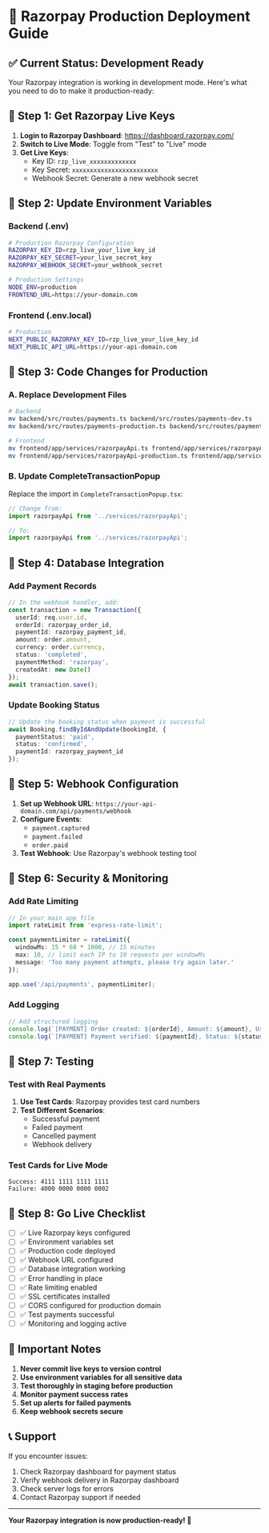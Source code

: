 # 🚀 Razorpay Production Deployment Guide

## ✅ **Current Status: Development Ready**
Your Razorpay integration is working in development mode. Here's what you need to do to make it production-ready:

## 🔧 **Step 1: Get Razorpay Live Keys**

1. **Login to Razorpay Dashboard**: https://dashboard.razorpay.com/
2. **Switch to Live Mode**: Toggle from "Test" to "Live" mode
3. **Get Live Keys**:
   - Key ID: `rzp_live_xxxxxxxxxxxxx`
   - Key Secret: `xxxxxxxxxxxxxxxxxxxxxxxx`
   - Webhook Secret: Generate a new webhook secret

## 🔧 **Step 2: Update Environment Variables**

### Backend (.env)
```bash
# Production Razorpay Configuration
RAZORPAY_KEY_ID=rzp_live_your_live_key_id
RAZORPAY_KEY_SECRET=your_live_secret_key
RAZORPAY_WEBHOOK_SECRET=your_webhook_secret

# Production Settings
NODE_ENV=production
FRONTEND_URL=https://your-domain.com
```

### Frontend (.env.local)
```bash
# Production
NEXT_PUBLIC_RAZORPAY_KEY_ID=rzp_live_your_live_key_id
NEXT_PUBLIC_API_URL=https://your-api-domain.com
```

## 🔧 **Step 3: Code Changes for Production**

### A. Replace Development Files
```bash
# Backend
mv backend/src/routes/payments.ts backend/src/routes/payments-dev.ts
mv backend/src/routes/payments-production.ts backend/src/routes/payments.ts

# Frontend
mv frontend/app/services/razorpayApi.ts frontend/app/services/razorpayApi-dev.ts
mv frontend/app/services/razorpayApi-production.ts frontend/app/services/razorpayApi.ts
```

### B. Update CompleteTransactionPopup
Replace the import in `CompleteTransactionPopup.tsx`:
```typescript
// Change from:
import razorpayApi from '../services/razorpayApi';

// To:
import razorpayApi from '../services/razorpayApi';
```

## 🔧 **Step 4: Database Integration**

### Add Payment Records
```typescript
// In the webhook handler, add:
const transaction = new Transaction({
  userId: req.user.id,
  orderId: razorpay_order_id,
  paymentId: razorpay_payment_id,
  amount: order.amount,
  currency: order.currency,
  status: 'completed',
  paymentMethod: 'razorpay',
  createdAt: new Date()
});
await transaction.save();
```

### Update Booking Status
```typescript
// Update the booking status when payment is successful
await Booking.findByIdAndUpdate(bookingId, {
  paymentStatus: 'paid',
  status: 'confirmed',
  paymentId: razorpay_payment_id
});
```

## 🔧 **Step 5: Webhook Configuration**

1. **Set up Webhook URL**: `https://your-api-domain.com/api/payments/webhook`
2. **Configure Events**:
   - `payment.captured`
   - `payment.failed`
   - `order.paid`
3. **Test Webhook**: Use Razorpay's webhook testing tool

## 🔧 **Step 6: Security & Monitoring**

### Add Rate Limiting
```typescript
// In your main app file
import rateLimit from 'express-rate-limit';

const paymentLimiter = rateLimit({
  windowMs: 15 * 60 * 1000, // 15 minutes
  max: 10, // limit each IP to 10 requests per windowMs
  message: 'Too many payment attempts, please try again later.'
});

app.use('/api/payments', paymentLimiter);
```

### Add Logging
```typescript
// Add structured logging
console.log(`[PAYMENT] Order created: ${orderId}, Amount: ${amount}, User: ${userId}`);
console.log(`[PAYMENT] Payment verified: ${paymentId}, Status: ${status}`);
```

## 🔧 **Step 7: Testing**

### Test with Real Payments
1. **Use Test Cards**: Razorpay provides test card numbers
2. **Test Different Scenarios**:
   - Successful payment
   - Failed payment
   - Cancelled payment
   - Webhook delivery

### Test Cards for Live Mode
```
Success: 4111 1111 1111 1111
Failure: 4000 0000 0000 0002
```

## 🔧 **Step 8: Go Live Checklist**

- [ ] ✅ Live Razorpay keys configured
- [ ] ✅ Environment variables set
- [ ] ✅ Production code deployed
- [ ] ✅ Webhook URL configured
- [ ] ✅ Database integration working
- [ ] ✅ Error handling in place
- [ ] ✅ Rate limiting enabled
- [ ] ✅ SSL certificates installed
- [ ] ✅ CORS configured for production domain
- [ ] ✅ Test payments successful
- [ ] ✅ Monitoring and logging active

## 🚨 **Important Notes**

1. **Never commit live keys to version control**
2. **Use environment variables for all sensitive data**
3. **Test thoroughly in staging before production**
4. **Monitor payment success rates**
5. **Set up alerts for failed payments**
6. **Keep webhook secrets secure**

## 📞 **Support**

If you encounter issues:
1. Check Razorpay dashboard for payment status
2. Verify webhook delivery in Razorpay dashboard
3. Check server logs for errors
4. Contact Razorpay support if needed

---

**Your Razorpay integration is now production-ready! 🎉**
























